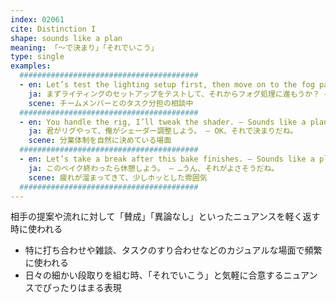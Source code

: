 ```yaml
---
index: 02061
cite: Distinction I
shape: sounds like a plan
meaning: 「〜で決まり」「それでいこう」
type: single
examples:
  ########################################
  - en: Let’s test the lighting setup first, then move on to the fog pass? — Sounds like a plan.
    ja: まずライティングのセットアップをテストして、それからフォグ処理に進もうか？ — いいね、それでいこう。
    scene: チームメンバーとのタスク分担の相談中
  ########################################
  - en: You handle the rig, I’ll tweak the shader. — Sounds like a plan.
    ja: 君がリグやって、俺がシェーダー調整しよう。 — OK、それで決まりだね。
    scene: 分業体制を自然に決めている場面
  ########################################
  - en: Let’s take a break after this bake finishes. — Sounds like a plan...
    ja: このベイク終わったら休憩しよう。 — …うん、それがよさそうだね。
    scene: 疲れが溜まってきて、少しホッとした雰囲気
  ########################################
---
```


相手の提案や流れに対して「賛成」「異論なし」といったニュアンスを軽く返す時に使われる

- 特に打ち合わせや雑談、タスクのすり合わせなどのカジュアルな場面で頻繁に使われる
- 日々の細かい段取りを組む時、「それでいこう」と気軽に合意するニュアンスでぴったりはまる表現
